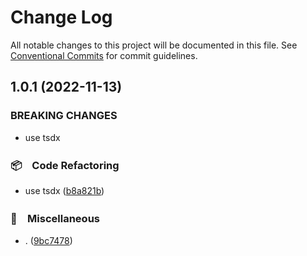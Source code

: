 # Change Log

All notable changes to this project will be documented in this file.
See [Conventional Commits](https://conventionalcommits.org) for commit guidelines.

## 1.0.1 (2022-11-13)


### BREAKING CHANGES

* use tsdx



### 📦　Code Refactoring

* use tsdx ([b8a821b](https://github.com/bluelovers/ws-trie/commit/b8a821b3bd0ea3e639be0e9a18623f4e569874fb))


### 🔖　Miscellaneous

* . ([9bc7478](https://github.com/bluelovers/ws-trie/commit/9bc7478b0162ab65a32f0746cab98b5960fc3a42))
